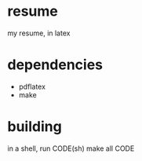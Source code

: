 resume
======

my resume, in latex

dependencies
============
 * pdflatex
 * make
 
building
========
in a shell, run
CODE(sh)
make all
CODE
